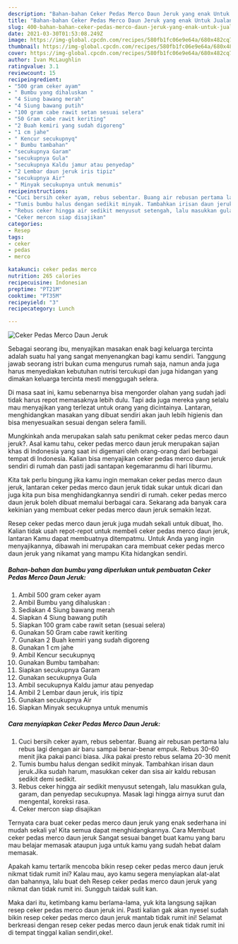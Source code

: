 ```yaml
---
description: "Bahan-bahan Ceker Pedas Merco Daun Jeruk yang enak Untuk Jualan"
title: "Bahan-bahan Ceker Pedas Merco Daun Jeruk yang enak Untuk Jualan"
slug: 400-bahan-bahan-ceker-pedas-merco-daun-jeruk-yang-enak-untuk-jualan
date: 2021-03-30T01:53:08.249Z
image: https://img-global.cpcdn.com/recipes/580fb1fc06e9e64a/680x482cq70/ceker-pedas-merco-daun-jeruk-foto-resep-utama.jpg
thumbnail: https://img-global.cpcdn.com/recipes/580fb1fc06e9e64a/680x482cq70/ceker-pedas-merco-daun-jeruk-foto-resep-utama.jpg
cover: https://img-global.cpcdn.com/recipes/580fb1fc06e9e64a/680x482cq70/ceker-pedas-merco-daun-jeruk-foto-resep-utama.jpg
author: Ivan McLaughlin
ratingvalue: 3.1
reviewcount: 15
recipeingredient:
- "500 gram ceker ayam"
- " Bumbu yang dihaluskan "
- "4 Siung bawang merah"
- "4 Siung bawang putih"
- "100 gram cabe rawit setan sesuai selera"
- "50 Gram cabe rawit keriting"
- "2 Buah kemiri yang sudah digoreng"
- "1 cm jahe"
- " Kencur secukupnyq"
- " Bumbu tambahan"
- "secukupnya Garam"
- "secukupnya Gula"
- "secukupnya Kaldu jamur atau penyedap"
- "2 Lembar daun jeruk iris tipiz"
- "secukupnya Air"
- " Minyak secukupnya untuk menumis"
recipeinstructions:
- "Cuci bersih ceker ayam, rebus sebentar. Buang air rebusan pertama lalu rebus lagi dengan air baru sampai benar-benar empuk. Rebus 30-60 menit jika pakai panci biasa. Jika pakai presto rebus selama 20-30 menit"
- "Tumis bumbu halus dengan sedikit minyak. Tambahkan irisan daun jeruk.Jika sudah harum, masukkan ceker dan sisa air kaldu rebusan sedikit demi sedikit."
- "Rebus ceker hingga air sedikit menyusut setengah, lalu masukkan gula, garam, dan penyedap secukupnya. Masak lagi hingga airnya surut dan mengental, koreksi rasa."
- "Ceker mercon siap disajikan"
categories:
- Resep
tags:
- ceker
- pedas
- merco

katakunci: ceker pedas merco 
nutrition: 265 calories
recipecuisine: Indonesian
preptime: "PT21M"
cooktime: "PT35M"
recipeyield: "3"
recipecategory: Lunch

---
```



![Ceker Pedas Merco Daun Jeruk](https://img-global.cpcdn.com/recipes/580fb1fc06e9e64a/680x482cq70/ceker-pedas-merco-daun-jeruk-foto-resep-utama.jpg)

Sebagai seorang ibu, menyajikan masakan enak bagi keluarga tercinta adalah suatu hal yang sangat menyenangkan bagi kamu sendiri. Tanggung jawab seorang istri bukan cuma mengurus rumah saja, namun anda juga harus menyediakan kebutuhan nutrisi tercukupi dan juga hidangan yang dimakan keluarga tercinta mesti menggugah selera.

Di masa  saat ini, kamu sebenarnya bisa mengorder olahan yang sudah jadi tidak harus repot memasaknya lebih dulu. Tapi ada juga mereka yang selalu mau menyajikan yang terlezat untuk orang yang dicintainya. Lantaran, menghidangkan masakan yang dibuat sendiri akan jauh lebih higienis dan bisa menyesuaikan sesuai dengan selera famili. 



Mungkinkah anda merupakan salah satu penikmat ceker pedas merco daun jeruk?. Asal kamu tahu, ceker pedas merco daun jeruk merupakan sajian khas di Indonesia yang saat ini digemari oleh orang-orang dari berbagai tempat di Indonesia. Kalian bisa menyajikan ceker pedas merco daun jeruk sendiri di rumah dan pasti jadi santapan kegemaranmu di hari liburmu.

Kita tak perlu bingung jika kamu ingin memakan ceker pedas merco daun jeruk, lantaran ceker pedas merco daun jeruk tidak sukar untuk dicari dan juga kita pun bisa menghidangkannya sendiri di rumah. ceker pedas merco daun jeruk boleh dibuat memalui berbagai cara. Sekarang ada banyak cara kekinian yang membuat ceker pedas merco daun jeruk semakin lezat.

Resep ceker pedas merco daun jeruk juga mudah sekali untuk dibuat, lho. Kalian tidak usah repot-repot untuk membeli ceker pedas merco daun jeruk, lantaran Kamu dapat membuatnya ditempatmu. Untuk Anda yang ingin menyajikannya, dibawah ini merupakan cara membuat ceker pedas merco daun jeruk yang nikamat yang mampu Kita hidangkan sendiri.

<!--inarticleads1-->

##### Bahan-bahan dan bumbu yang diperlukan untuk pembuatan Ceker Pedas Merco Daun Jeruk:

1. Ambil 500 gram ceker ayam
1. Ambil  Bumbu yang dihaluskan :
1. Sediakan 4 Siung bawang merah
1. Siapkan 4 Siung bawang putih
1. Siapkan 100 gram cabe rawit setan (sesuai selera)
1. Gunakan 50 Gram cabe rawit keriting
1. Gunakan 2 Buah kemiri yang sudah digoreng
1. Gunakan 1 cm jahe
1. Ambil  Kencur secukupnyq
1. Gunakan  Bumbu tambahan:
1. Siapkan secukupnya Garam
1. Gunakan secukupnya Gula
1. Ambil secukupnya Kaldu jamur atau penyedap
1. Ambil 2 Lembar daun jeruk, iris tipiz
1. Gunakan secukupnya Air
1. Siapkan  Minyak secukupnya untuk menumis




<!--inarticleads2-->

##### Cara menyiapkan Ceker Pedas Merco Daun Jeruk:

1. Cuci bersih ceker ayam, rebus sebentar. Buang air rebusan pertama lalu rebus lagi dengan air baru sampai benar-benar empuk. Rebus 30-60 menit jika pakai panci biasa. Jika pakai presto rebus selama 20-30 menit
1. Tumis bumbu halus dengan sedikit minyak. Tambahkan irisan daun jeruk.Jika sudah harum, masukkan ceker dan sisa air kaldu rebusan sedikit demi sedikit.
1. Rebus ceker hingga air sedikit menyusut setengah, lalu masukkan gula, garam, dan penyedap secukupnya. Masak lagi hingga airnya surut dan mengental, koreksi rasa.
1. Ceker mercon siap disajikan




Ternyata cara buat ceker pedas merco daun jeruk yang enak sederhana ini mudah sekali ya! Kita semua dapat menghidangkannya. Cara Membuat ceker pedas merco daun jeruk Sangat sesuai banget buat kamu yang baru mau belajar memasak ataupun juga untuk kamu yang sudah hebat dalam memasak.

Apakah kamu tertarik mencoba bikin resep ceker pedas merco daun jeruk nikmat tidak rumit ini? Kalau mau, ayo kamu segera menyiapkan alat-alat dan bahannya, lalu buat deh Resep ceker pedas merco daun jeruk yang nikmat dan tidak rumit ini. Sungguh taidak sulit kan. 

Maka dari itu, ketimbang kamu berlama-lama, yuk kita langsung sajikan resep ceker pedas merco daun jeruk ini. Pasti kalian gak akan nyesel sudah bikin resep ceker pedas merco daun jeruk mantab tidak rumit ini! Selamat berkreasi dengan resep ceker pedas merco daun jeruk enak tidak rumit ini di tempat tinggal kalian sendiri,oke!.


